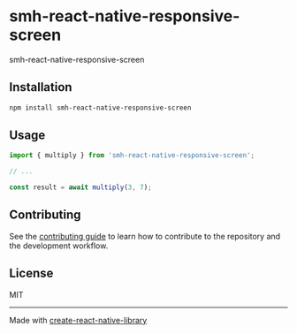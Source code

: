 # smh-react-native-responsive-screen

smh-react-native-responsive-screen

## Installation

```sh
npm install smh-react-native-responsive-screen
```

## Usage


```js
import { multiply } from 'smh-react-native-responsive-screen';

// ...

const result = await multiply(3, 7);
```


## Contributing

See the [contributing guide](CONTRIBUTING.md) to learn how to contribute to the repository and the development workflow.

## License

MIT

---

Made with [create-react-native-library](https://github.com/callstack/react-native-builder-bob)
